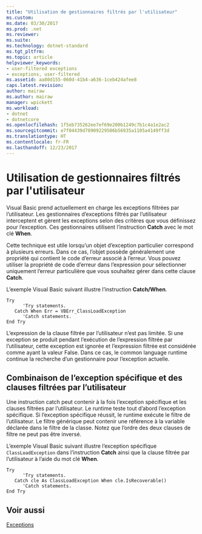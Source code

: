 ```yaml
---
title: "Utilisation de gestionnaires filtrés par l'utilisateur"
ms.custom: 
ms.date: 03/30/2017
ms.prod: .net
ms.reviewer: 
ms.suite: 
ms.technology: dotnet-standard
ms.tgt_pltfrm: 
ms.topic: article
helpviewer_keywords:
- user-filtered exceptions
- exceptions, user-filtered
ms.assetid: aa80d155-060d-41b4-a636-1ceb424afee8
caps.latest.revision: 
author: mairaw
ms.author: mairaw
manager: wpickett
ms.workload:
- dotnet
- dotnetcore
ms.openlocfilehash: 1f5eb735262ee7ef69e200b1249c7b1c4a1e2ac2
ms.sourcegitcommit: e7f04439d78909229506b56935a1105a4149ff3d
ms.translationtype: HT
ms.contentlocale: fr-FR
ms.lasthandoff: 12/23/2017
---
```

# <a name="using-user-filtered-exception-handlers"></a>Utilisation de gestionnaires filtrés par l'utilisateur
Visual Basic prend actuellement en charge les exceptions filtrées par l’utilisateur. Les gestionnaires d’exceptions filtrés par l’utilisateur interceptent et gèrent les exceptions selon des critères que vous définissez pour l’exception. Ces gestionnaires utilisent l’instruction **Catch** avec le mot clé **When**.  
  
 Cette technique est utile lorsqu’un objet d’exception particulier correspond à plusieurs erreurs. Dans ce cas, l’objet possède généralement une propriété qui contient le code d’erreur associé à l’erreur. Vous pouvez utiliser la propriété de code d’erreur dans l’expression pour sélectionner uniquement l’erreur particulière que vous souhaitez gérer dans cette clause **Catch**.  
  
 L’exemple Visual Basic suivant illustre l’instruction **Catch/When**.  
  
```  
Try  
      'Try statements.  
   Catch When Err = VBErr_ClassLoadException  
      'Catch statements.  
End Try  
```  
  
 L’expression de la clause filtrée par l’utilisateur n’est pas limitée. Si une exception se produit pendant l’exécution de l’expression filtrée par l’utilisateur, cette exception est ignorée et l’expression filtrée est considérée comme ayant la valeur False. Dans ce cas, le common language runtime continue la recherche d’un gestionnaire pour l’exception actuelle.  
  
## <a name="combining-the-specific-exception-and-the-user-filtered-clauses"></a>Combinaison de l’exception spécifique et des clauses filtrées par l’utilisateur  
 Une instruction catch peut contenir à la fois l’exception spécifique et les clauses filtrées par l’utilisateur. Le runtime teste tout d’abord l’exception spécifique. Si l’exception spécifique réussit, le runtime exécute le filtre de l’utilisateur. Le filtre générique peut contenir une référence à la variable déclarée dans le filtre de la classe. Notez que l’ordre des deux clauses de filtre ne peut pas être inversé.  
  
 L’exemple Visual Basic suivant illustre l’exception spécifique `ClassLoadException` dans l’instruction **Catch** ainsi que la clause filtrée par l’utilisateur à l’aide du mot clé **When**.  
  
```  
Try  
      'Try statements.  
   Catch cle As ClassLoadException When cle.IsRecoverable()  
      'Catch statements.  
End Try  
```  

## <a name="see-also"></a>Voir aussi
[Exceptions](index.md)
